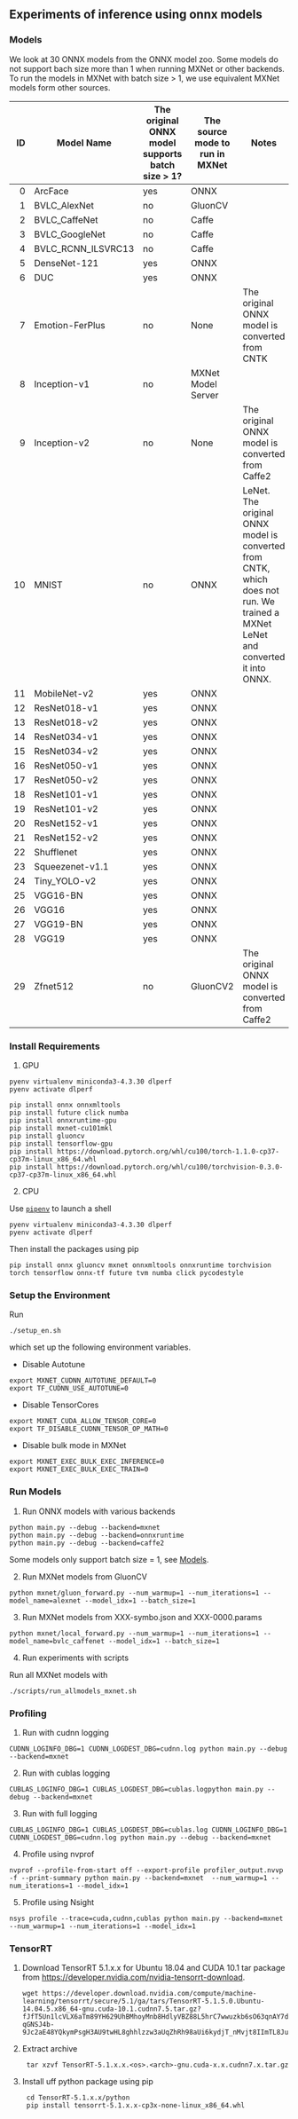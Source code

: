 ## Experiments of inference using onnx models

### Models

We look at 30 ONNX models from the ONNX model zoo. Some models do not support bach size more than 1 when running MXNet or other backends.
To run the models in MXNet with batch size > 1, we use equivalent MXNet models form other sources.

|   ID | Model Name         | The original ONNX model supports batch size > 1? | The source mode to run in MXNet | Notes                                                                                                                           |
| ---: | ------------------ | ------------------------------------------------ | ------------------------------- | ------------------------------------------------------------------------------------------------------------------------------- |
|    0 | ArcFace            | yes                                              | ONNX                            |                                                                                                                                 |
|    1 | BVLC_AlexNet       | no                                               | GluonCV                         |                                                                                                                                 |
|    2 | BVLC_CaffeNet      | no                                               | Caffe                           |                                                                                                                                 |
|    3 | BVLC_GoogleNet     | no                                               | Caffe                           |                                                                                                                                 |
|    4 | BVLC_RCNN_ILSVRC13 | no                                               | Caffe                           |                                                                                                                                 |
|    5 | DenseNet-121       | yes                                              | ONNX                            |                                                                                                                                 |
|    6 | DUC                | yes                                              | ONNX                            |                                                                                                                                 |
|    7 | Emotion-FerPlus    | no                                               | None                            | The original ONNX model is converted from CNTK                                                                                  |
|    8 | Inception-v1       | no                                               | MXNet Model Server              |                                                                                                                                 |
|    9 | Inception-v2       | no                                               | None                            | The original ONNX model is converted from Caffe2                                                                                |
|   10 | MNIST              | no                                               | ONNX                            | LeNet. The original ONNX model is converted from CNTK, which does not run. We trained a MXNet LeNet and converted it into ONNX. |
|   11 | MobileNet-v2       | yes                                              | ONNX                            |                                                                                                                                 |
|   12 | ResNet018-v1       | yes                                              | ONNX                            |                                                                                                                                 |
|   13 | ResNet018-v2       | yes                                              | ONNX                            |                                                                                                                                 |
|   14 | ResNet034-v1       | yes                                              | ONNX                            |                                                                                                                                 |
|   15 | ResNet034-v2       | yes                                              | ONNX                            |                                                                                                                                 |
|   16 | ResNet050-v1       | yes                                              | ONNX                            |                                                                                                                                 |
|   17 | ResNet050-v2       | yes                                              | ONNX                            |                                                                                                                                 |
|   18 | ResNet101-v1       | yes                                              | ONNX                            |                                                                                                                                 |
|   19 | ResNet101-v2       | yes                                              | ONNX                            |                                                                                                                                 |
|   20 | ResNet152-v1       | yes                                              | ONNX                            |                                                                                                                                 |
|   21 | ResNet152-v2       | yes                                              | ONNX                            |                                                                                                                                 |
|   22 | Shufflenet         | yes                                              | ONNX                            |                                                                                                                                 |
|   23 | Squeezenet-v1.1    | yes                                              | ONNX                            |                                                                                                                                 |
|   24 | Tiny_YOLO-v2       | yes                                              | ONNX                            |                                                                                                                                 |
|   25 | VGG16-BN           | yes                                              | ONNX                            |                                                                                                                                 |
|   26 | VGG16              | yes                                              | ONNX                            |                                                                                                                                 |
|   27 | VGG19-BN           | yes                                              | ONNX                            |                                                                                                                                 |
|   28 | VGG19              | yes                                              | ONNX                            |                                                                                                                                 |
|   29 | Zfnet512           | no                                               | GluonCV2                        | The original ONNX model is converted from Caffe2                                                                                |

### Install Requirements

1. GPU

```
pyenv virtualenv miniconda3-4.3.30 dlperf
pyenv activate dlperf

pip install onnx onnxmltools
pip install future click numba
pip install onnxruntime-gpu
pip install mxnet-cu101mkl
pip install gluoncv
pip install tensorflow-gpu
pip install https://download.pytorch.org/whl/cu100/torch-1.1.0-cp37-cp37m-linux_x86_64.whl
pip install https://download.pytorch.org/whl/cu100/torchvision-0.3.0-cp37-cp37m-linux_x86_64.whl
```

2. CPU

Use [`pipenv`](https://github.com/pypa/pipenv) to launch a shell

```
pyenv virtualenv miniconda3-4.3.30 dlperf
pyenv activate dlperf
```

Then install the packages using pip

```
pip install onnx gluoncv mxnet onnxmltools onnxruntime torchvision torch tensorflow onnx-tf future tvm numba click pycodestyle
```

### Setup the Environment

Run

```
./setup_en.sh
```

which set up the following environment variables.

- Disable Autotune

```
export MXNET_CUDNN_AUTOTUNE_DEFAULT=0
export TF_CUDNN_USE_AUTOTUNE=0
```

- Disable TensorCores

```
export MXNET_CUDA_ALLOW_TENSOR_CORE=0
export TF_DISABLE_CUDNN_TENSOR_OP_MATH=0
```

- Disable bulk mode in MXNet

```
export MXNET_EXEC_BULK_EXEC_INFERENCE=0
export MXNET_EXEC_BULK_EXEC_TRAIN=0
```

### Run Models

1.  Run ONNX models with various backends

```
python main.py --debug --backend=mxnet
python main.py --debug --backend=onnxruntime
python main.py --debug --backend=caffe2
```
Some models only support batch size = 1, see [Models](#Models).

2. Run MXNet models from GluonCV

```
python mxnet/gluon_forward.py --num_warmup=1 --num_iterations=1 --model_name=alexnet --model_idx=1 --batch_size=1
```

3.  Run MXNet models from XXX-symbo.json and XXX-0000.params

```
python mxnet/local_forward.py --num_warmup=1 --num_iterations=1 --model_name=bvlc_caffenet --model_idx=1 --batch_size=1
```

4. Run experiments with scripts

Run all MXNet models with 

```
./scripts/run_allmodels_mxnet.sh
```

### Profiling 

1.  Run with cudnn logging

```
CUDNN_LOGINFO_DBG=1 CUDNN_LOGDEST_DBG=cudnn.log python main.py --debug --backend=mxnet
```

2. Run with cublas logging

```
CUBLAS_LOGINFO_DBG=1 CUBLAS_LOGDEST_DBG=cublas.logpython main.py --debug --backend=mxnet
```


3.  Run with full logging

```
CUBLAS_LOGINFO_DBG=1 CUBLAS_LOGDEST_DBG=cublas.log CUDNN_LOGINFO_DBG=1 CUDNN_LOGDEST_DBG=cudnn.log python main.py --debug --backend=mxnet
```

4. Profile using nvprof

```
nvprof --profile-from-start off --export-profile profiler_output.nvvp -f --print-summary python main.py --backend=mxnet  --num_warmup=1 --num_iterations=1 --model_idx=1
```

5.  Profile using Nsight

```
nsys profile --trace=cuda,cudnn,cublas python main.py --backend=mxnet --num_warmup=1 --num_iterations=1 --model_idx=1
```

### TensorRT

1.  Download TensorRT 5.1.x.x for Ubuntu 18.04 and CUDA 10.1 tar package from https://developer.nvidia.com/nvidia-tensorrt-download.

        wget https://developer.download.nvidia.com/compute/machine-learning/tensorrt/secure/5.1/ga/tars/TensorRT-5.1.5.0.Ubuntu-14.04.5.x86_64-gnu.cuda-10.1.cudnn7.5.tar.gz?fJfT5Un1lcVLX6aTm89YH629UhBMhoyMnb8HdlyVBZ88L5hrC7wwuzkb6sO63qnAY7daItOQus4c3W26kXBA_lx85AUPzImocwEUruEBu03qDyHSUoVqCHBY5C46WL9tOfug-qGNSJ4b-9Jc2aE48YQkymPsgH3AU9twHL8ghhlzzw3aUqZhRh98aUi6kydjT_nMvjt8IImTL8Juhk3mmb_SHMW8mW8xlrs7RhfVKdTw70MRhMtRrQ

2.  Extract archive

         tar xzvf TensorRT-5.1.x.x.<os>.<arch>-gnu.cuda-x.x.cudnn7.x.tar.gz

3.  Install uff python package using pip

         cd TensorRT-5.1.x.x/python
         pip install tensorrt-5.1.x.x-cp3x-none-linux_x86_64.whl
